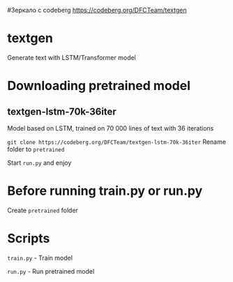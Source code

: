 #Зеркало с codeberg
https://codeberg.org/DFCTeam/textgen


# textgen
Generate text with LSTM/Transformer model

# Downloading pretrained model
## textgen-lstm-70k-36iter
Model based on LSTM, trained on 70 000 lines of text with 36 iterations

``git clone https://codeberg.org/DFCTeam/textgen-lstm-70k-36iter``
Rename folder to ``pretrained``

Start ``run.py`` and enjoy

# Before running train.py or run.py
Create ``pretrained`` folder

# Scripts
``train.py`` - Train model

``run.py`` - Run pretrained model
